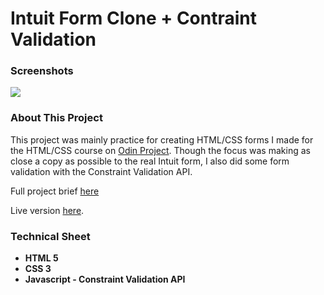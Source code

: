 # Intuit Form Clone + Contraint Validation
<h3>Screenshots</h3>
<img src="/images/form.gif">

<h3>About This Project</h3>
<p>This project was mainly practice for creating HTML/CSS forms I made for the HTML/CSS course on <a href="https://www.theodinproject.com/">Odin Project</a>. Though 
the focus was making as close a copy as possible to the real Intuit form, I also did some form validation with the Constraint Validation API.
</p>
<p>Full project brief <a href="https://www.theodinproject.com/courses/html-and-css/lessons/html-forms">here</a></p>
<p>Live version <a href="https://mickywagner.github.io/intuitform-clone/?">here</a>.</p>


<h3>Technical Sheet</h3>

<strong>
<ul>
  <li>HTML 5</li>
  <li>CSS 3</li>
  <li>Javascript - Constraint Validation API</li>
</ul>
</strong>


